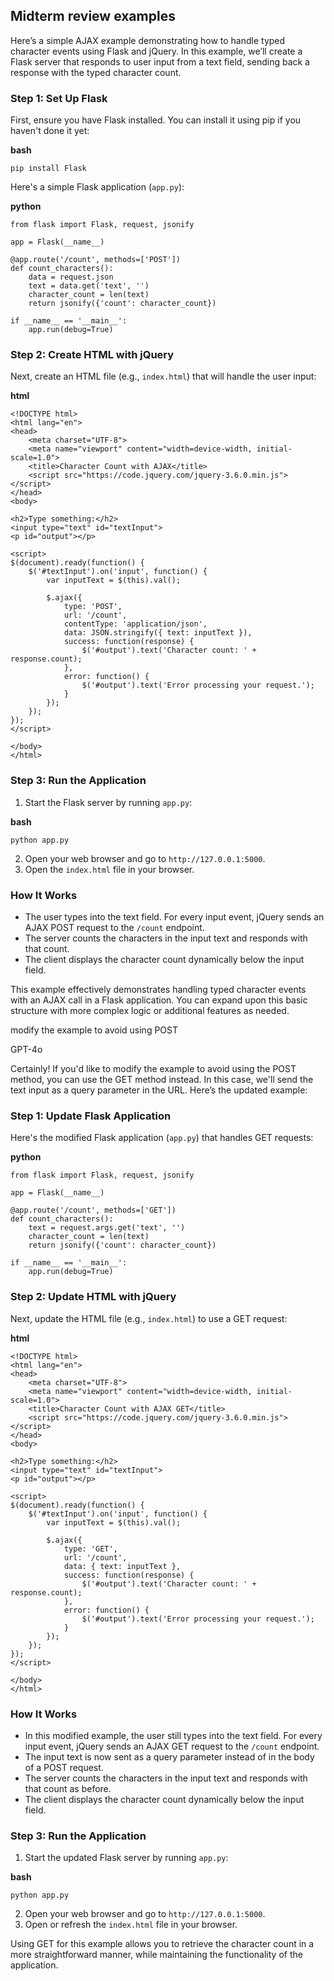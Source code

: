 
## Midterm review examples

Here’s a simple AJAX example demonstrating how to handle typed character events using Flask and jQuery. In this example, we’ll create a Flask server that responds to user input from a text field, sending back a response with the typed character count.

### Step 1: Set Up Flask

First, ensure you have Flask installed. You can install it using pip if you haven't done it yet:

**bash**

```
pip install Flask
```

Here's a simple Flask application (`app.py`):

**python**

```
from flask import Flask, request, jsonify

app = Flask(__name__)

@app.route('/count', methods=['POST'])
def count_characters():
    data = request.json
    text = data.get('text', '')
    character_count = len(text)
    return jsonify({'count': character_count})

if __name__ == '__main__':
    app.run(debug=True)
```

### Step 2: Create HTML with jQuery

Next, create an HTML file (e.g., `index.html`) that will handle the user input:

**html**

```
<!DOCTYPE html>
<html lang="en">
<head>
    <meta charset="UTF-8">
    <meta name="viewport" content="width=device-width, initial-scale=1.0">
    <title>Character Count with AJAX</title>
    <script src="https://code.jquery.com/jquery-3.6.0.min.js"></script>
</head>
<body>

<h2>Type something:</h2>
<input type="text" id="textInput">
<p id="output"></p>

<script>
$(document).ready(function() {
    $('#textInput').on('input', function() {
        var inputText = $(this).val();
      
        $.ajax({
            type: 'POST',
            url: '/count',
            contentType: 'application/json',
            data: JSON.stringify({ text: inputText }),
            success: function(response) {
                $('#output').text('Character count: ' + response.count);
            },
            error: function() {
                $('#output').text('Error processing your request.');
            }
        });
    });
});
</script>

</body>
</html>
```

### Step 3: Run the Application

1. Start the Flask server by running `app.py`:

**bash**

```
python app.py
```

2. Open your web browser and go to `http://127.0.0.1:5000`.
3. Open the `index.html` file in your browser.

### How It Works

* The user types into the text field. For every input event, jQuery sends an AJAX POST request to the `/count` endpoint.
* The server counts the characters in the input text and responds with that count.
* The client displays the character count dynamically below the input field.

This example effectively demonstrates handling typed character events with an AJAX call in a Flask application. You can expand upon this basic structure with more complex logic or additional features as needed.

modify the example to avoid using POST

GPT-4o

Certainly! If you'd like to modify the example to avoid using the POST method, you can use the GET method instead. In this case, we'll send the text input as a query parameter in the URL. Here’s the updated example:

### Step 1: Update Flask Application

Here's the modified Flask application (`app.py`) that handles GET requests:

**python**

```
from flask import Flask, request, jsonify

app = Flask(__name__)

@app.route('/count', methods=['GET'])
def count_characters():
    text = request.args.get('text', '')
    character_count = len(text)
    return jsonify({'count': character_count})

if __name__ == '__main__':
    app.run(debug=True)
```

### Step 2: Update HTML with jQuery

Next, update the HTML file (e.g., `index.html`) to use a GET request:

**html**

```
<!DOCTYPE html>
<html lang="en">
<head>
    <meta charset="UTF-8">
    <meta name="viewport" content="width=device-width, initial-scale=1.0">
    <title>Character Count with AJAX GET</title>
    <script src="https://code.jquery.com/jquery-3.6.0.min.js"></script>
</head>
<body>

<h2>Type something:</h2>
<input type="text" id="textInput">
<p id="output"></p>

<script>
$(document).ready(function() {
    $('#textInput').on('input', function() {
        var inputText = $(this).val();
      
        $.ajax({
            type: 'GET',
            url: '/count',
            data: { text: inputText },
            success: function(response) {
                $('#output').text('Character count: ' + response.count);
            },
            error: function() {
                $('#output').text('Error processing your request.');
            }
        });
    });
});
</script>

</body>
</html>
```

### How It Works

* In this modified example, the user still types into the text field. For every input event, jQuery sends an AJAX GET request to the `/count` endpoint.
* The input text is now sent as a query parameter instead of in the body of a POST request.
* The server counts the characters in the input text and responds with that count as before.
* The client displays the character count dynamically below the input field.

### Step 3: Run the Application

1. Start the updated Flask server by running `app.py`:

**bash**

```
python app.py
```

2. Open your web browser and go to `http://127.0.0.1:5000`.
3. Open or refresh the `index.html` file in your browser.

Using GET for this example allows you to retrieve the character count in a more straightforward manner, while maintaining the functionality of the application.
